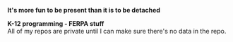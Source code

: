 **It's more fun to be present than it is to be detached**
  
**K-12 programming - FERPA stuff**  
All of my repos are private until I can make sure there's no data in the repo.  


<!---
- 👀 I’m interested in ...
- 🌱 I’m currently learning ...
- 💞️ I’m looking to collaborate on ...
- 📫 How to reach me ...
--->
<!---
stephenmhudak/stephenmhudak is a ✨ special ✨ repository because its `README.md` (this file) appears on your GitHub profile.
You can click the Preview link to take a look at your changes.
--->
